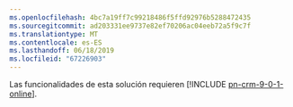 ```yaml
---
ms.openlocfilehash: 4bc7a19ff7c99218486f5ffd92976b5288472435
ms.sourcegitcommit: ad203331ee9737e82ef70206ac04eeb72a5f9c7f
ms.translationtype: MT
ms.contentlocale: es-ES
ms.lasthandoff: 06/18/2019
ms.locfileid: "67226903"
---
```

Las funcionalidades de esta solución requieren [!INCLUDE [pn-crm-9-0-1-online](../includes/pn-crm-9-0-1-online.md)].